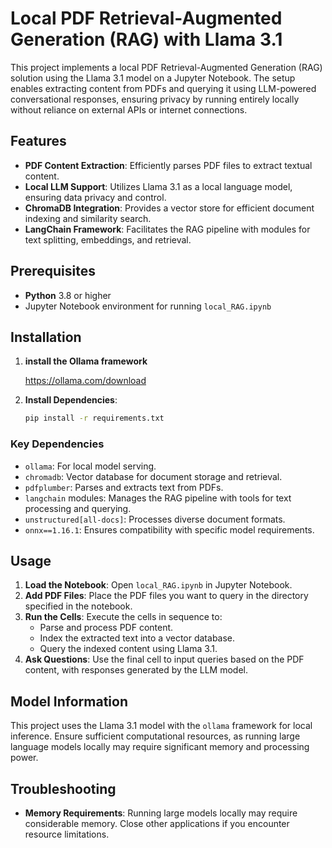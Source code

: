  
# Local PDF Retrieval-Augmented Generation (RAG) with Llama 3.1
 
This project implements a local PDF Retrieval-Augmented Generation (RAG) solution using the Llama 3.1 model on a Jupyter Notebook. The setup enables extracting content from PDFs and querying it using LLM-powered conversational responses, ensuring privacy by running entirely locally without reliance on external APIs or internet connections.

## Features

- **PDF Content Extraction**: Efficiently parses PDF files to extract textual content.
- **Local LLM Support**: Utilizes Llama 3.1 as a local language model, ensuring data privacy and control.
- **ChromaDB Integration**: Provides a vector store for efficient document indexing and similarity search.
- **LangChain Framework**: Facilitates the RAG pipeline with modules for text splitting, embeddings, and retrieval.

## Prerequisites
 
- **Python** 3.8 or higher
- Jupyter Notebook environment for running `local_RAG.ipynb`

## Installation

1. **install the Ollama framework**  
   
   https://ollama.com/download
 
2. **Install Dependencies**:
   ```bash
   pip install -r requirements.txt
   ``` 

### Key Dependencies

- `ollama`: For local model serving.
- `chromadb`: Vector database for document storage and retrieval.
- `pdfplumber`: Parses and extracts text from PDFs.
- `langchain` modules: Manages the RAG pipeline with tools for text processing and querying.
- `unstructured[all-docs]`: Processes diverse document formats.
- `onnx==1.16.1`: Ensures compatibility with specific model requirements.

## Usage

1. **Load the Notebook**: Open `local_RAG.ipynb` in Jupyter Notebook.
2. **Add PDF Files**: Place the PDF files you want to query in the directory specified in the notebook.
3. **Run the Cells**: Execute the cells in sequence to:
   - Parse and process PDF content.
   - Index the extracted text into a vector database.
   - Query the indexed content using Llama 3.1.
4. **Ask Questions**: Use the final cell to input queries based on the PDF content, with responses generated by the LLM model.

## Model Information

This project uses the Llama 3.1 model with the `ollama` framework for local inference. Ensure sufficient computational resources, as running large language models locally may require significant memory and processing power.

## Troubleshooting

- **Memory Requirements**: Running large models locally may require considerable memory. Close other applications if you encounter resource limitations. 